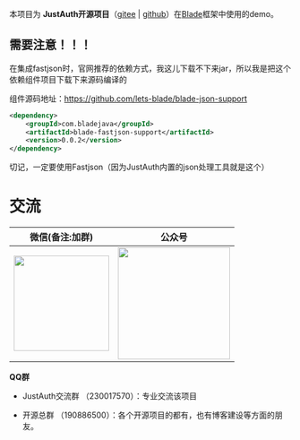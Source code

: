 本项目为 **JustAuth开源项目**（[gitee](https://gitee.com/yadong.zhang/JustAuth) | [github](https://github.com/justauth/JustAuth)）在[Blade](https://gitee.com/biezhi/blade)框架中使用的demo。


## 需要注意！！！

在集成fastjson时，官网推荐的依赖方式，我这儿下载不下来jar，所以我是把这个依赖组件项目下载下来源码编译的

组件源码地址：https://github.com/lets-blade/blade-json-support

```xml
<dependency>
    <groupId>com.bladejava</groupId>
    <artifactId>blade-fastjson-support</artifactId>
    <version>0.0.2</version>
</dependency>
```

切记，一定要使用Fastjson（因为JustAuth内置的json处理工具就是这个）

# 交流

|  微信(备注:加群)  |  公众号  |
| :------------: | :------------: |
| <img src="https://gitee.com/yadong.zhang/static/raw/master/wx/wx.png" width="170"/> | <img src="https://gitee.com/yadong.zhang/static/raw/master/wx/wechat_account.jpg" width="200" /> |

 **QQ群** 
 
- JustAuth交流群 （230017570）：专业交流该项目

- 开源总群 （190886500）：各个开源项目的都有，也有博客建设等方面的朋友。

